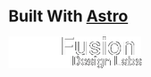 # Built With [Astro](https://astro.build/)
![logo](https://raw.githubusercontent.com/Armored-22/difusion/master/src/images/gif_logo_3.gif)




